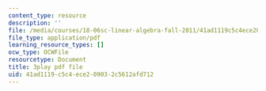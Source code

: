 ```yaml
---
content_type: resource
description: ''
file: /media/courses/18-06sc-linear-algebra-fall-2011/41ad1119c5c4ece209032c5612afd712_Ts3o2I8_Mxc.pdf
file_type: application/pdf
learning_resource_types: []
ocw_type: OCWFile
resourcetype: Document
title: 3play pdf file
uid: 41ad1119-c5c4-ece2-0903-2c5612afd712
---
```

